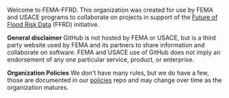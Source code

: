 Welcome to FEMA-FFRD. This organization was created for use by FEMA and USACE programs to collaborate on projects in support of the [Future of Flood Risk Data](https://www.fema.gov/fact-sheet/future-flood-risk-data-ffrd) (FFRD) initiative. 

**General disclaimer** GitHub is not hosted by FEMA or USACE, but is a third party website used by FEMA and its partners to share information and collaborate on software. FEMA and USACE use of GitHub does not imply an endorsement of any one particular service, product, or enterprise.

**Organization Policies** We don't have many rules, but we do have a few, those are documented in our [policies](https://github.com/fema-ffrd/policies) repo and may change over time as the organization matures.
